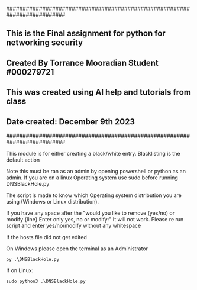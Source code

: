 ##########################################################################
##  This is the Final assignment for python for networking security   ##
##  Created By Torrance Mooradian Student #000279721                  ##
##  This was created using AI help and tutorials from class           ##    
##           Date created: December 9th 2023                          ##
##########################################################################

This module is for either creating a black/white entry.
Blacklisting is the default action

Note this must be ran as an admin by opening powershell or python as an admin.
If you are on a linux Operating system use sudo before running DNSBlackHole.py

The script is made to know which Operating system distribution
you are using (Windows or Linux distribution).

If you have any space after the 
"would you like to remove (yes/no) or modify {line} Enter only yes, no or modify:"
It will not work. Please re run script and enter yes/no/modify without any whitespace

If the hosts file did not get edited 

On Windows please open the terminal as an Administrator
```
py .\DNSBlackHole.py
```
If on Linux:
```
sudo python3 .\DNSBlackHole.py
```
